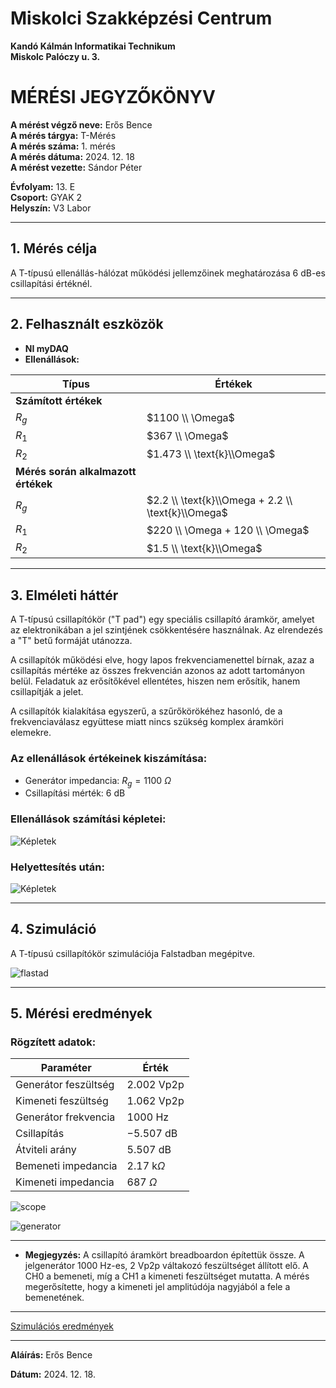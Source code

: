 # Miskolci Szakképzési Centrum  
**Kandó Kálmán Informatikai Technikum**  
**Miskolc Palóczy u. 3.**

# MÉRÉSI JEGYZŐKÖNYV

**A mérést végző neve:** Erős Bence  
**A mérés tárgya:** T-Mérés <br>
**A mérés száma:** 1. mérés  
**A mérés dátuma:** 2024. 12. 18  
**A mérést vezette:** Sándor Péter  

**Évfolyam:** 13. E  
**Csoport:** GYAK 2  
**Helyszín:** V3 Labor 

---

## 1. Mérés célja

A T-típusú ellenállás-hálózat működési jellemzőinek meghatározása 6 dB-es csillapítási értéknél.

---

## 2. Felhasznált eszközök

- **NI myDAQ**
- **Ellenállások:**

| Típus                | Értékek                            |
|----------------------|------------------------------------|
| **Számított értékek**|                                    |
| $R_g$               | $1100 \\ \Omega$                 |
| $R_1$               | $367 \\ \Omega$                  |
| $R_2$               | $1.473 \\ \text{k}\\Omega$      |
| **Mérés során alkalmazott értékek** |                     |
| $R_g$               | $2.2 \\ \text{k}\\Omega + 2.2 \\ \text{k}\\Omega$ |
| $R_1$               | $220 \\ \Omega + 120 \\ \Omega$ |
| $R_2$               | $1.5 \\ \text{k}\\Omega$         |
---

## 3. Elméleti háttér

A T-típusú csillapítókör ("T pad") egy speciális csillapító áramkör, amelyet az elektronikában a jel szintjének csökkentésére használnak. Az elrendezés a "T" betű formáját utánozza.

A csillapítók működési elve, hogy lapos frekvenciamenettel bírnak, azaz a csillapítás mértéke az összes frekvencián azonos az adott tartományon belül. Feladatuk az erősítőkével ellentétes, hiszen nem erősítik, hanem csillapítják a jelet.

A csillapítók kialakítása egyszerű, a szűrőkörökéhez hasonló, de a frekvenciaválasz együttese miatt nincs szükség komplex áramköri elemekre.

### Az ellenállások értékeinek kiszámítása:

- Generátor impedancia: $R_g = 1100 \ \Omega$
- Csillapítási mérték: $6 \ \text{dB}$

### Ellenállások számítási képletei:

![Képletek](https://github.com/user-attachments/assets/6f1eb4c4-6b68-451b-8bc6-b52f0b87d846)

### Helyettesítés után:

![Képletek](https://github.com/user-attachments/assets/08469239-b31b-4f84-a100-24f94ad70c49)

---

## 4. Szimuláció

A T-típusú csillapítókör szimulációja Falstadban megépitve.

![flastad](https://github.com/user-attachments/assets/6e2a14cf-838b-4980-a3c4-6109fa8dd237)


---

## 5. Mérési eredmények

### Rögzített adatok:

| Paraméter             | Érték       |
|-----------------------|-------------|
| Generátor feszültség  | $2.002 \ \text{Vp2p}$ |
| Kimeneti feszültség   | $1.062 \ \text{Vp2p}$ |
| Generátor frekvencia  | $1000 \ \text{Hz}$    |
| Csillapítás           | $-5.507 \ \text{dB}$ |
| Átviteli arány       | $5.507 \ \text{dB}$  |
| Bemeneti impedancia   | $2.17 \ \text{k}\Omega$ |
| Kimeneti impedancia   | $687 \ \Omega$       |

![scope](https://github.com/user-attachments/assets/7a7e01e3-dead-48c8-988d-87fd22a07c80)

![generator](https://github.com/user-attachments/assets/a774508a-608e-477c-afa3-0c0390111e16)

---

- **Megjegyzés:**
  A csillapító áramkört breadboardon építettük össze. A jelgenerátor 1000 Hz-es, $2 \ \text{Vp2p}$ váltakozó feszültséget állított elő. A CH0 a bemeneti, míg a CH1 a kimeneti feszültséget mutatta. A mérés megerősítette, hogy a kimeneti jel amplitúdója nagyjából a fele a bemenetének.

---

[Szimulációs eredmények]()



---
**Aláírás:** Erős Bence

**Dátum:** 2024. 12. 18.
